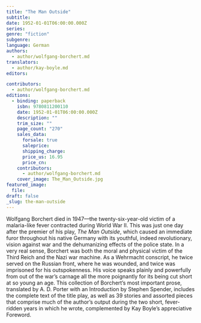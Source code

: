 ```yaml
---
title: "The Man Outside"
subtitle:
date: 1952-01-01T06:00:00.000Z
series:
genre: "fiction"
subgenre:
language: German
authors:
  - author/wolfgang-borchert.md
translators:
  - author/kay-boyle.md
editors:

contributors:
  - author/wolfgang-borchert.md
editions:
  - binding: paperback
    isbn: 9780811200110
    date: 1952-01-01T06:00:00.000Z
    description: ""
    trim_size: ""
    page_count: "270"
    sales_data:
      forsale: true
      saleprice:
      shipping_charge:
      price_us: 16.95
      price_cn:
    contributors:
      - author/wolfgang-borchert.md
    cover_image: The_Man_Outside.jpg
featured_image:
  file:
draft: false
_slug: the-man-outside
---
```


Wolfgang Borchert died in 1947––the twenty-six-year-old victim of a malaria-like fever contracted during World War II. This was just one day after the premier of his play, _The Man Outside_, which caused an immediate furor throughout his native Germany with its youthful, indeed revolutionary, vision against war and the dehumanizing effects of the police state. In a very real sense, Borchert was both the moral and physical victim of the Third Reich and the Nazi war machine. As a Wehrmacht conscript, he twice served on the Russian front, where he was wounded, and twice was imprisoned for his outspokenness. His voice speaks plainly and powerfully from out of the war’s carnage all the more poignantly for its being cut short at so young an age. This collection of Borchert’s most important prose, translated by A. D. Porter with an Introduction by Stephen Spender, includes the complete text of the title play, as well as 39 stories and assorted pieces that comprise much of the author’s output during the two short, fever-ridden years in which he wrote, complemented by Kay Boyle’s appreciative Foreword.

